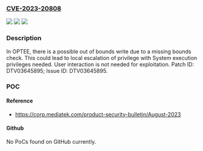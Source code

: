 ### [CVE-2023-20808](https://cve.mitre.org/cgi-bin/cvename.cgi?name=CVE-2023-20808)
![](https://img.shields.io/static/v1?label=Product&message=MT9011%2C%20MT9022%2C%20MT9618%2C%20MT9649%2C%20MT9653&color=blue)
![](https://img.shields.io/static/v1?label=Version&message=Android%2011.0%20&color=brightgreen)
![](https://img.shields.io/static/v1?label=Vulnerability&message=Elevation%20of%20Privilege&color=brightgreen)

### Description

In OPTEE, there is a possible out of bounds write due to a missing bounds check. This could lead to local escalation of privilege with System execution privileges needed. User interaction is not needed for exploitation. Patch ID: DTV03645895; Issue ID: DTV03645895.

### POC

#### Reference
- https://corp.mediatek.com/product-security-bulletin/August-2023

#### Github
No PoCs found on GitHub currently.

